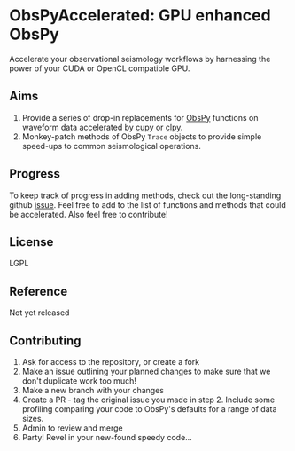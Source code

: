 # ObsPyAccelerated: GPU enhanced ObsPy

Accelerate your observational seismology workflows by harnessing the power
of your CUDA or OpenCL compatible GPU.

## Aims

1. Provide a series of drop-in replacements for
   [ObsPy](https://github.com/obspy/obspy) functions on waveform data
   accelerated by [cupy](https://github.com/cupy/cupy) or [clpy](https://github.com/fixstars/clpy).
2. Monkey-patch methods of ObsPy `Trace` objects to provide simple speed-ups
   to common seismological operations.

## Progress

To keep track of progress in adding methods, check out the long-standing
github [issue](https://github.com/calum-chamberlain/ObsCuPy/issues/1). 
Feel free to add to the list of functions and methods that could
be accelerated. Also feel free to contribute!

## License

LGPL

## Reference

Not yet released

## Contributing

1. Ask for access to the repository, or create a fork
2. Make an issue outlining your planned changes to make sure that we don't
   duplicate work too much!
3. Make a new branch with your changes
4. Create a PR - tag the original issue you made in step 2. Include some
   profiling comparing your code to ObsPy's defaults for a range of data sizes.
5. Admin to review and merge
6. Party! Revel in your new-found speedy code...
